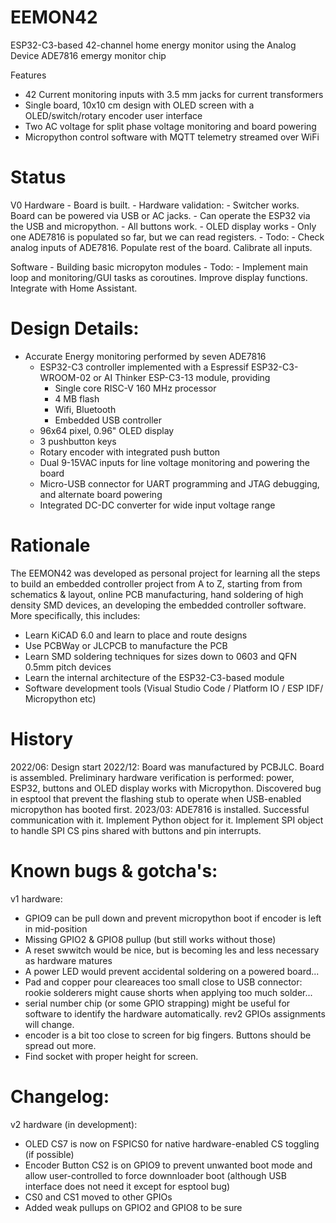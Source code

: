 # EEMON42
ESP32-C3-based 42-channel home energy monitor using the Analog Device ADE7816 emergy monitor chip

Features

  - 42 Current monitoring inputs with 3.5 mm jacks for current transformers
  - Single board, 10x10 cm design with OLED screen with a OLED/switch/rotary encoder user interface
  - Two AC voltage for split phase voltage monitoring and board powering
  - Micropython control software with MQTT telemetry streamed over WiFi

# Status

  V0 Hardware
    - Board is built. 
    - Hardware validation:
      - Switcher works. Board can be powered via USB or AC jacks. 
      - Can operate the ESP32 via the USB and micropython. 
      - All buttons work.
      - OLED display works
      - Only one ADE7816 is populated so far, but we can read registers.
    - Todo: 
      - Check analog inputs of ADE7816. Populate rest of the board. Calibrate all inputs.

  Software
    - Building basic micropyton modules
    - Todo: 
      - Implement main loop and monitoring/GUI tasks as coroutines. Improve display functions. Integrate with Home Assistant.


# Design Details:
- Accurate Energy monitoring performed by seven ADE7816
  - ESP32-C3 controller implemented with a Espressif ESP32-C3-WROOM-02 or AI Thinker ESP-C3-13 module, providing 
      - Single core RISC-V 160 MHz processor
      - 4 MB flash
      - Wifi, Bluetooth
      - Embedded USB controller
  - 96x64 pixel, 0.96" OLED display
  - 3 pushbutton keys 
  - Rotary encoder with integrated push button
  - Dual 9-15VAC inputs for line voltage monitoring and powering the board
  - Micro-USB connector for UART programming and JTAG debugging, and alternate board powering      
  - Integrated DC-DC converter for wide input voltage range

# Rationale

The EEMON42 was developed as personal project for learning all the steps to build an embedded controller project from A to Z, starting from from schematics & layout, online PCB manufacturing, hand soldering of high density SMD devices, an developing the embedded controller software. More specifically, this includes:

   - Learn KiCAD 6.0 and learn to place and route designs
   - Use PCBWay or JLCPCB to manufacture the PCB
   - Learn SMD soldering techniques for sizes down to 0603 and QFN 0.5mm pitch devices
   - Learn the internal architecture of the ESP32-C3-based module
   - Software development tools (Visual Studio Code / Platform IO / ESP IDF/ Micropython etc)

# History

2022/06: Design start
2022/12: Board was manufactured by PCBJLC. Board is assembled. Preliminary hardware verification is performed: power, ESP32, buttons and OLED display works with Micropython. Discovered bug in esptool that prevent the flashing stub to operate when USB-enabled micropython has booted first.
2023/03: ADE7816 is installed. Successful communication with it. Implement Python object for it. Implement SPI object to handle SPI CS pins shared with buttons and pin interrupts.

# Known bugs & gotcha's:

v1 hardware:
  - GPIO9 can be pull down and prevent micropython boot if encoder is left in mid-position
  - Missing GPIO2 & GPIO8 pullup (but still works without those)
  - A reset swwitch would be nice, but is becoming les and less necessary as hardware matures
  - A power LED would prevent accidental soldering on a powered board...
  - Pad and copper pour cleareaces too small close to USB connector: rookie solderers might cause shorts when applying too much solder...
  - serial number chip (or some GPIO strapping) might be useful for software to identify the hardware automatically. rev2 GPIOs assignments will change.  
  - encoder is a bit too close to screen for big fingers. Buttons should be spread out more.
  - Find socket with proper height for screen.

# Changelog:

 v2 hardware (in development):
  - OLED CS7 is now on FSPICS0 for native hardware-enabled CS toggling (if possible)
  - Encoder Button CS2 is on GPIO9 to prevent unwanted boot mode and allow user-controlled to force downnloader boot (although USB interface does not need it except for esptool bug)
  - CS0 and CS1 moved to other GPIOs
  - Added weak pullups on GPIO2 and GPIO8 to be sure

